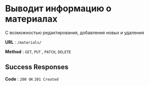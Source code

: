 # Выводит информацию о материалах
С возможностью редактирования, добавления новых и удаления

**URL** : `/materials/`

**Method** : `GET`, `PUT` , `PATCH`, `DELETE`

## Success Responses

**Code** : `200 OK` `201 Created`